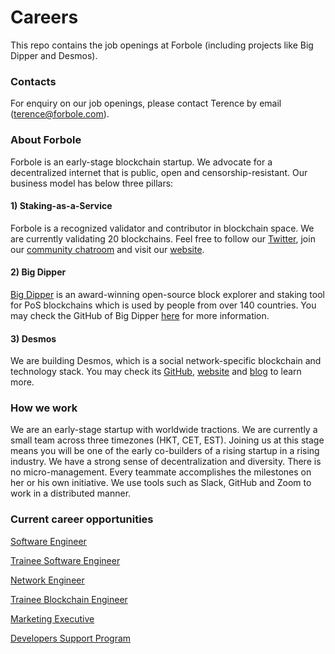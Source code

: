 # Careers
This repo contains the job openings at Forbole (including projects like Big Dipper and Desmos).

### Contacts
For enquiry on our job openings, please contact Terence by email (terence@forbole.com).

### About Forbole

Forbole is an early-stage blockchain startup. We advocate for a decentralized internet that is public, open and censorship-resistant. Our business model has below three pillars:

#### 1) Staking-as-a-Service

Forbole is a recognized validator and contributor in blockchain space. We are currently validating 20 blockchains. Feel free to follow our [Twitter](https://twitter.com/forbole), join our [community chatroom](http://t.me/forbole) and visit our [website](https://forbole.com). 

#### 2) Big Dipper

[Big Dipper](https://cosmos.bigdipper.live/) is an award-winning open-source block explorer and staking tool for PoS blockchains which is used by people from over 140 countries. You may check the GitHub of Big Dipper [here](https://github.com/forbole/big_dipper) for more information.

#### 3) Desmos

We are building Desmos, which is a social network-specific blockchain and technology stack. You may check its [GitHub](https://github.com/desmos-labs), [website](http://desmos.network/) and [blog](https://medium.com/desmosnetwork) to learn more.

### How we work

We are an early-stage startup with worldwide tractions. We are currently a small team across three timezones (HKT, CET, EST). Joining us at this stage means you will be one of the early co-builders of a rising startup in a rising industry. We have a strong sense of decentralization and diversity. There is no micro-management. Every teammate accomplishes the milestones on her or his own initiative. We use tools such as Slack, GitHub and Zoom to work in a distributed manner.

### Current career opportunities

[Software Engineer](software_engineer.md)

[Trainee Software Engineer](trainee_software_engineer.md)

[Network Engineer](network_engineer_blockchain.md)

[Trainee Blockchain Engineer](trainee_blockchain_engineer.md)

[Marketing Executive](marketing_executive.md)

[Developers Support Program](https://github.com/desmos-labs/community-incentive/blob/master/developers-support-program.md)
